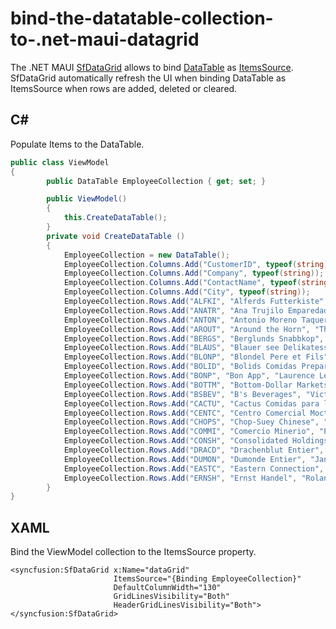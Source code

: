 # bind-the-datatable-collection-to-.net-maui-datagrid

The .NET MAUI [SfDataGrid](https://help.syncfusion.com/cr/maui/Syncfusion.Maui.DataGrid.SfDataGrid.html) allows to bind [DataTable](https://learn.microsoft.com/en-us/dotnet/api/system.data.datatable?view=net-6.0) as [ItemsSource](https://help.syncfusion.com/cr/maui/Syncfusion.Maui.DataGrid.SfDataGrid.html#Syncfusion_Maui_DataGrid_SfDataGrid_ItemsSource). SfDataGrid automatically refresh the UI when binding DataTable as ItemsSource when rows are added, deleted or cleared.

## C#
Populate Items to the DataTable.

```C#
public class ViewModel
{
        public DataTable EmployeeCollection { get; set; }

        public ViewModel()
        { 
            this.CreateDataTable();
        }
        private void CreateDataTable ()
        {
            EmployeeCollection = new DataTable();
            EmployeeCollection.Columns.Add("CustomerID", typeof(string));
            EmployeeCollection.Columns.Add("Company", typeof(string));
            EmployeeCollection.Columns.Add("ContactName", typeof(string));
            EmployeeCollection.Columns.Add("City", typeof(string));
            EmployeeCollection.Rows.Add("ALFKI", "Alferds Futterkiste", "Maria Anders", "Berlin");
            EmployeeCollection.Rows.Add("ANATR", "Ana Trujilo Emparedados y Hela", "Ana Trujilo", "Mexico D.F.");
            EmployeeCollection.Rows.Add("ANTON", "Antonio Moreno Taqueria", "Antonio Moreno", "Mexico D.F.");
            EmployeeCollection.Rows.Add("AROUT", "Around the Horn", "Thomas Hardy", "London");
            EmployeeCollection.Rows.Add("BERGS", "Berglunds Snabbkop", "Christina Berglund", "Lulea");
            EmployeeCollection.Rows.Add("BLAUS", "Blauer see Delikatessen", "Hanna Moss", "Mannheim");
            EmployeeCollection.Rows.Add("BLONP", "Blondel Pere et Fils", "Erederique Citeaux", "Strasbourg");
            EmployeeCollection.Rows.Add("BOLID", "Bolids Comidas Preparadas", "Martin Sommer", "Madrid");
            EmployeeCollection.Rows.Add("BONP", "Bon App", "Laurence Lebihan", "Marseille");
            EmployeeCollection.Rows.Add("BOTTM", "Bottom-Dollar Markets", "Elizabeth Lincoln", "Tsawassen");
            EmployeeCollection.Rows.Add("BSBEV", "B's Beverages", "Victoria Ashworth", "London");
            EmployeeCollection.Rows.Add("CACTU", "Cactus Comidas para llevar", "Patricio Simpson", "Bueno Aires");
            EmployeeCollection.Rows.Add("CENTC", "Centro Comercial Moctezuma", "Francisco Chang", "Mexico D.F.");
            EmployeeCollection.Rows.Add("CHOPS", "Chop-Suey Chinese", "Yang Wang", "Bern");
            EmployeeCollection.Rows.Add("COMMI", "Comercio Minerio", "Pedro Afonso", "Sao Paulo");
            EmployeeCollection.Rows.Add("CONSH", "Consolidated Holdings", "Elizabeth Brown", "London");
            EmployeeCollection.Rows.Add("DRACD", "Drachenblut Entier", "Sven Ottlieb", "Aachen");
            EmployeeCollection.Rows.Add("DUMON", "Dumonde Entier", "Janine Labrune", "Nantes");
            EmployeeCollection.Rows.Add("EASTC", "Eastern Connection", "Ann Devon", "London");
            EmployeeCollection.Rows.Add("ERNSH", "Ernst Handel", "Roland Mendel", "Graz");
        }
}

```

## XAML
Bind the ViewModel collection to the ItemsSource property.

```XAML
<syncfusion:SfDataGrid x:Name="dataGrid"
                       ItemsSource="{Binding EmployeeCollection}" 
                       DefaultColumnWidth="130"
                       GridLinesVisibility="Both"
                       HeaderGridLinesVisibility="Both">
</syncfusion:SfDataGrid>

```
